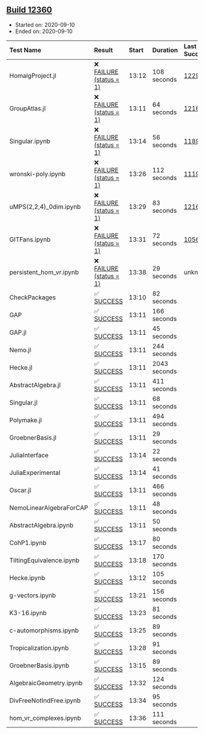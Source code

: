 ## [Build 12360](https://oscarci.mathematik.uni-kl.de/job/oscar/12360/)

* Started on: 2020-09-10
* Ended on: 2020-09-10

| Test Name    | Result | Start | Duration | Last Success | First Failure |
|:-------------|:-------|:------|:---------|:-------------|:--------------|
| HomalgProject.jl | ❌ [FAILURE (status = 1)](https://oscarci.mathematik.uni-kl.de/job/oscar/12360/artifact/logs/build-12360/HomalgProject.jl.log) | 13:12 | 108 seconds | [12292](https://oscarci.mathematik.uni-kl.de/job/oscar/12292/) | [12293](https://oscarci.mathematik.uni-kl.de/job/oscar/12293/) |
| GroupAtlas.jl | ❌ [FAILURE (status = 1)](https://oscarci.mathematik.uni-kl.de/job/oscar/12360/artifact/logs/build-12360/GroupAtlas.jl.log) | 13:11 | 64 seconds | [12167](https://oscarci.mathematik.uni-kl.de/job/oscar/12167/) | [12168](https://oscarci.mathematik.uni-kl.de/job/oscar/12168/) |
| Singular.ipynb | ❌ [FAILURE (status = 1)](https://oscarci.mathematik.uni-kl.de/job/oscar/12360/artifact/logs/build-12360/Singular.ipynb.log) | 13:14 | 56 seconds | [11893](https://oscarci.mathematik.uni-kl.de/job/oscar/11893/) | [11894](https://oscarci.mathematik.uni-kl.de/job/oscar/11894/) |
| wronski-poly.ipynb | ❌ [FAILURE (status = 1)](https://oscarci.mathematik.uni-kl.de/job/oscar/12360/artifact/logs/build-12360/wronski-poly.ipynb.log) | 13:26 | 112 seconds | [11192](https://oscarci.mathematik.uni-kl.de/job/oscar/11192/) | [11193](https://oscarci.mathematik.uni-kl.de/job/oscar/11193/) |
| uMPS(2,2,4)_0dim.ipynb | ❌ [FAILURE (status = 1)](https://oscarci.mathematik.uni-kl.de/job/oscar/12360/artifact/logs/build-12360/uMPS-2-2-4-_0dim.ipynb.log) | 13:29 | 83 seconds | [12167](https://oscarci.mathematik.uni-kl.de/job/oscar/12167/) | [12168](https://oscarci.mathematik.uni-kl.de/job/oscar/12168/) |
| GITFans.ipynb | ❌ [FAILURE (status = 1)](https://oscarci.mathematik.uni-kl.de/job/oscar/12360/artifact/logs/build-12360/GITFans.ipynb.log) | 13:31 | 72 seconds | [10566](https://oscarci.mathematik.uni-kl.de/job/oscar/10566/) | [10567](https://oscarci.mathematik.uni-kl.de/job/oscar/10567/) |
| persistent_hom_vr.ipynb | ❌ [FAILURE (status = 1)](https://oscarci.mathematik.uni-kl.de/job/oscar/12360/artifact/logs/build-12360/persistent_hom_vr.ipynb.log) | 13:38 | 29 seconds | unknown | unknown |
| CheckPackages | ✅ [SUCCESS](https://oscarci.mathematik.uni-kl.de/job/oscar/12360/artifact/logs/build-12360/CheckPackages.log) | 13:10 | 82 seconds |  |  |
| GAP | ✅ [SUCCESS](https://oscarci.mathematik.uni-kl.de/job/oscar/12360/artifact/logs/build-12360/GAP.log) | 13:11 | 166 seconds |  |  |
| GAP.jl | ✅ [SUCCESS](https://oscarci.mathematik.uni-kl.de/job/oscar/12360/artifact/logs/build-12360/GAP.jl.log) | 13:11 | 45 seconds |  |  |
| Nemo.jl | ✅ [SUCCESS](https://oscarci.mathematik.uni-kl.de/job/oscar/12360/artifact/logs/build-12360/Nemo.jl.log) | 13:11 | 244 seconds |  |  |
| Hecke.jl | ✅ [SUCCESS](https://oscarci.mathematik.uni-kl.de/job/oscar/12360/artifact/logs/build-12360/Hecke.jl.log) | 13:11 | 2043 seconds |  |  |
| AbstractAlgebra.jl | ✅ [SUCCESS](https://oscarci.mathematik.uni-kl.de/job/oscar/12360/artifact/logs/build-12360/AbstractAlgebra.jl.log) | 13:11 | 411 seconds |  |  |
| Singular.jl | ✅ [SUCCESS](https://oscarci.mathematik.uni-kl.de/job/oscar/12360/artifact/logs/build-12360/Singular.jl.log) | 13:11 | 68 seconds |  |  |
| Polymake.jl | ✅ [SUCCESS](https://oscarci.mathematik.uni-kl.de/job/oscar/12360/artifact/logs/build-12360/Polymake.jl.log) | 13:11 | 494 seconds |  |  |
| GroebnerBasis.jl | ✅ [SUCCESS](https://oscarci.mathematik.uni-kl.de/job/oscar/12360/artifact/logs/build-12360/GroebnerBasis.jl.log) | 13:11 | 29 seconds |  |  |
| JuliaInterface | ✅ [SUCCESS](https://oscarci.mathematik.uni-kl.de/job/oscar/12360/artifact/logs/build-12360/JuliaInterface.log) | 13:14 | 22 seconds |  |  |
| JuliaExperimental | ✅ [SUCCESS](https://oscarci.mathematik.uni-kl.de/job/oscar/12360/artifact/logs/build-12360/JuliaExperimental.log) | 13:14 | 41 seconds |  |  |
| Oscar.jl | ✅ [SUCCESS](https://oscarci.mathematik.uni-kl.de/job/oscar/12360/artifact/logs/build-12360/Oscar.jl.log) | 13:11 | 466 seconds |  |  |
| NemoLinearAlgebraForCAP | ✅ [SUCCESS](https://oscarci.mathematik.uni-kl.de/job/oscar/12360/artifact/logs/build-12360/NemoLinearAlgebraForCAP.log) | 13:11 | 48 seconds |  |  |
| AbstractAlgebra.ipynb | ✅ [SUCCESS](https://oscarci.mathematik.uni-kl.de/job/oscar/12360/artifact/logs/build-12360/AbstractAlgebra.ipynb.log) | 13:11 | 50 seconds |  |  |
| CohP1.ipynb | ✅ [SUCCESS](https://oscarci.mathematik.uni-kl.de/job/oscar/12360/artifact/logs/build-12360/CohP1.ipynb.log) | 13:17 | 80 seconds |  |  |
| TiltingEquivalence.ipynb | ✅ [SUCCESS](https://oscarci.mathematik.uni-kl.de/job/oscar/12360/artifact/logs/build-12360/TiltingEquivalence.ipynb.log) | 13:18 | 170 seconds |  |  |
| Hecke.ipynb | ✅ [SUCCESS](https://oscarci.mathematik.uni-kl.de/job/oscar/12360/artifact/logs/build-12360/Hecke.ipynb.log) | 13:12 | 105 seconds |  |  |
| g-vectors.ipynb | ✅ [SUCCESS](https://oscarci.mathematik.uni-kl.de/job/oscar/12360/artifact/logs/build-12360/g-vectors.ipynb.log) | 13:21 | 156 seconds |  |  |
| K3-16.ipynb | ✅ [SUCCESS](https://oscarci.mathematik.uni-kl.de/job/oscar/12360/artifact/logs/build-12360/K3-16.ipynb.log) | 13:23 | 81 seconds |  |  |
| c-automorphisms.ipynb | ✅ [SUCCESS](https://oscarci.mathematik.uni-kl.de/job/oscar/12360/artifact/logs/build-12360/c-automorphisms.ipynb.log) | 13:25 | 89 seconds |  |  |
| Tropicalization.ipynb | ✅ [SUCCESS](https://oscarci.mathematik.uni-kl.de/job/oscar/12360/artifact/logs/build-12360/Tropicalization.ipynb.log) | 13:28 | 91 seconds |  |  |
| GroebnerBasis.ipynb | ✅ [SUCCESS](https://oscarci.mathematik.uni-kl.de/job/oscar/12360/artifact/logs/build-12360/GroebnerBasis.ipynb.log) | 13:15 | 89 seconds |  |  |
| AlgebraicGeometry.ipynb | ✅ [SUCCESS](https://oscarci.mathematik.uni-kl.de/job/oscar/12360/artifact/logs/build-12360/AlgebraicGeometry.ipynb.log) | 13:32 | 124 seconds |  |  |
| DivFreeNotIndFree.ipynb | ✅ [SUCCESS](https://oscarci.mathematik.uni-kl.de/job/oscar/12360/artifact/logs/build-12360/DivFreeNotIndFree.ipynb.log) | 13:34 | 95 seconds |  |  |
| hom_vr_complexes.ipynb | ✅ [SUCCESS](https://oscarci.mathematik.uni-kl.de/job/oscar/12360/artifact/logs/build-12360/hom_vr_complexes.ipynb.log) | 13:36 | 111 seconds |  |  |
